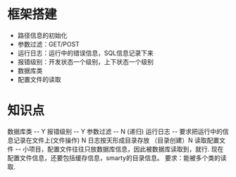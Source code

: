 
# 框架搭建

* 路径信息的初始化
* 参数过滤：GET/POST
* 运行日志：运行中的错误信息，SQL信息记录下来
* 报错级别：开发状态一个级别，上下状态一个级别
* 数据库类
* 配置文件的读取 



# 知识点

数据库类 -- Y
报错级别 -- Y
参数过滤 -- N (递归)
运行日志 -- 要求把运行中的信息记录在文件上(文件操作) N
					日志按天形成目录存放 （目录创建）N
读取配置文件 -- 小项目，配置文件往往只放数据库信息，因此被数据库读取到，就行.
							现在配置文件信息，还要包括缓存信息，smarty的目录信息。
							要求：能被多个类的读取.
								

		
